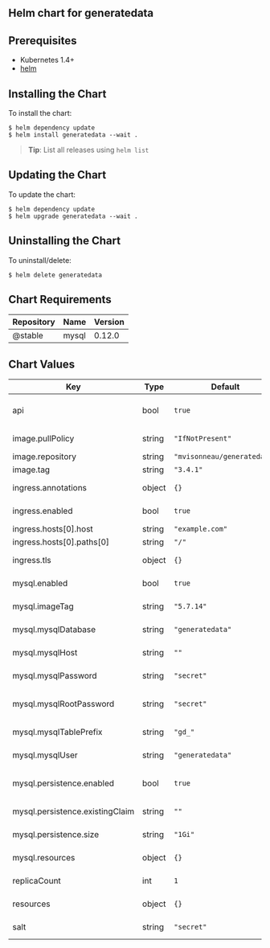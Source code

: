 ## Helm chart for generatedata

## Prerequisites

- Kubernetes 1.4+
- [helm](https://helm.sh)

## Installing the Chart

To install the chart:

```console
$ helm dependency update
$ helm install generatedata --wait .
```

> **Tip**: List all releases using `helm list`

## Updating the Chart

To update the chart:

```console
$ helm dependency update
$ helm upgrade generatedata --wait .
```

## Uninstalling the Chart

To uninstall/delete:

```console
$ helm delete generatedata
```

## Chart Requirements

| Repository | Name | Version |
|------------|------|---------|
| @stable | mysql | 0.12.0 |

## Chart Values

| Key | Type | Default | Description |
|-----|------|---------|-------------|
| api | bool | `true` | Enable Generatedata API |
| image.pullPolicy | string | `"IfNotPresent"` | Image pull policy |
| image.repository | string | `"mvisonneau/generatedata"` | Image name |
| image.tag | string | `"3.4.1"` | Image tag |
| ingress.annotations | object | `{}` | Ingress annotations |
| ingress.enabled | bool | `true` | Enable ingress |
| ingress.hosts[0].host | string | `"example.com"` | Ingress host |
| ingress.hosts[0].paths[0] | string | `"/"` | Ingress path |
| ingress.tls | object | `{}` | TLS for ingress |
| mysql.enabled | bool | `true` | Enable built-in MySQL |
| mysql.imageTag | string | `"5.7.14"` | MySQL version |
| mysql.mysqlDatabase | string | `"generatedata"` | Database name |
| mysql.mysqlHost | string | `""` | Database host |
| mysql.mysqlPassword | string | `"secret"` | Database password |
| mysql.mysqlRootPassword | string | `"secret"` | Database root password |
| mysql.mysqlTablePrefix | string | `"gd_"` | Database table prefix |
| mysql.mysqlUser | string | `"generatedata"` | Database user |
| mysql.persistence.enabled | bool | `true` | Enable persistence for database |
| mysql.persistence.existingClaim | string | `""` | Existing PVC for database |
| mysql.persistence.size | string | `"1Gi"` | Database disk size |
| mysql.resources | object | `{}` | Databaser Resources |
| replicaCount | int | `1` | Number of replicas  |
| resources | object | `{}` | Compute Resources  |
| salt | string | `"secret"` | Encryption Salt |